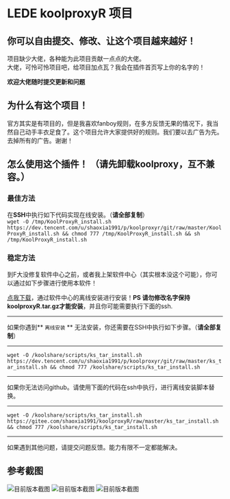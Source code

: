 # LEDE koolproxyR 项目
你可以自由提交、修改、让这个项目越来越好！
---
项目缺少大佬，各种能为此项目贡献一点点的大佬。  
大佬，可怜可怜项目吧，给项目加点瓦？我会在插件首页写上你的名字的！  

**欢迎大佬随时提交更新和问题**

## 为什么有这个项目！

官方其实是有项目的，但是我喜欢fanboy规则，在多方反馈无果的情况下，我当然自己动手丰衣足食了。这个项目允许大家提供好的规则。我们要以去广告为先。去掉所有的广告。谢谢！

## 怎么使用这个插件！ （请先卸载koolproxy，互不兼容。）
### 最佳方法 
在**SSH**中执行如下代码实现在线安装。（**请全部复制**）  
`wget -O /tmp/KoolProxyR_install.sh https://dev.tencent.com/u/shaoxia1991/p/koolproxyr/git/raw/master/KoolProxyR_install.sh && chmod 777 /tmp/KoolProxyR_install.sh && sh /tmp/KoolProxyR_install.sh`


### 稳定方法
到F大没修复软件中心之前，或者我上架软件中心（其实根本没这个可能），你可以通过如下步骤进行使用本软件！

[点我下载](https://dev.tencent.com/u/shaoxia1991/p/koolproxyr/git/raw/master/koolproxyR.tar.gz)，通过软件中心的离线安装进行安装！**PS 请勿修改名字保持koolproxyR.tar.gz才能安装**，并且你可能需要执行下面的ssh.

---
如果你遇到** `离线安装` ** 无法安装，你还需要在SSH中执行如下步骤。（**请全部复制**）    

---

`wget -O /koolshare/scripts/ks_tar_install.sh https://dev.tencent.com/u/shaoxia1991/p/koolproxyr/git/raw/master/ks_tar_install.sh && chmod 777 /koolshare/scripts/ks_tar_install.sh`

---
如果你无法访问github。请使用下面的代码在ssh中执行，进行离线安装脚本替换。  

---

`wget -O /koolshare/scripts/ks_tar_install.sh https://gitee.com/shaoxia1991/koolproxyR/raw/master/ks_tar_install.sh && chmod 777 /koolshare/scripts/ks_tar_install.sh`

---

如果遇到其他问题，请提交问题反馈。能力有限不一定都能解决。


## 参考截图

![目前版本截图](https://github.com/user1121114685/koolproxyR/blob/master/20190328233937.jpg?raw=true "后续更新可能还会有更新！")
![目前版本截图](https://github.com/user1121114685/koolproxyR/blob/master/20190328233849.jpg?raw=true "后续更新可能还会有更新！")
![目前版本截图](https://github.com/user1121114685/koolproxyR/blob/master/20190407215443.jpg?raw=true "后续更新可能还会有更新！")
